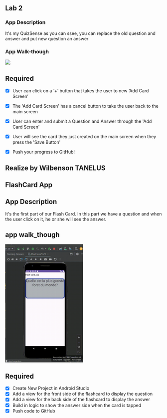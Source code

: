 ## Lab 2

### App Description
It's my QuizSense as you can ssee, you can replace the old question and answer and put new question
an answer

### App Walk-though


<img src="https://github.com/Wood38/FlashCard1/blob/main/Lab4wilby_edit_0.gif" width=200><br>

## Required
- [X] User can click on a ‘+’ button that takes the user to new ‘Add Card Screen’
- [X] The 'Add Card Screen' has a cancel button to take the user back to the main screen
- [X] User can enter and submit a Question and Answer through the 'Add Card Screen'
- [X] User will see the card they just created on the main screen when they press the 'Save Button'
- [X] Push your progress to GitHub!










## Realize by Wilbenson TANELUS 

## FlashCard App

## App Description
It's the first part of our Flash Card. In this part we have a question and when the user click on it, he or she will see the answer.
## app walk_though

<img src="https://github.com/Wood38/FlashCard1/blob/main/FlashCard%20Lab2_edit_0.gif" width="250"/>

## Required
- [x] Create New Project in Android Studio 
- [x] Add a view for the front side of the flashcard to display the question
- [x] Add a view for the back side of the flashcard to display the answer
- [x] Build in logic to show the answer side when the card is tapped
- [x] Push code to GitHub

